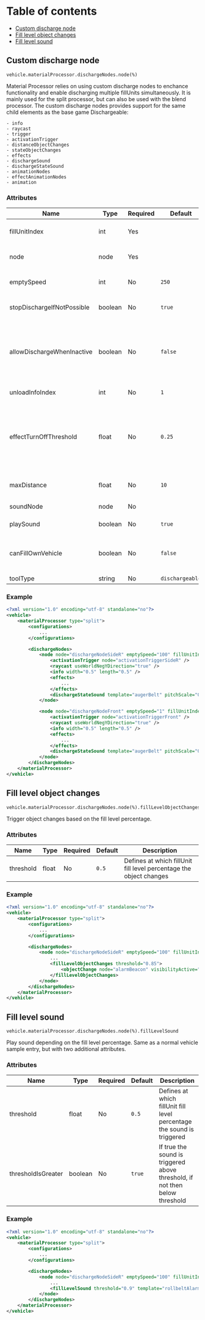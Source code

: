 # Table of contents

- [Custom discharge node](#custom-discharge-node)
- [Fill level object changes](#fill-level-object-changes)
- [Fill level sound](#fill-level-sound)

## Custom discharge node

```
vehicle.materialProcessor.dischargeNodes.node(%)
```

Material Processor relies on using custom discharge nodes to enchance functionality and enable discharging multiple fillUnits simultaneously. It is mainly used for the split processor, but can also be used with the blend processor. The custom discharge nodes provides support for the same child elements as the base game Dischargeable:

```
- info
- raycast
- trigger
- activationTrigger
- distanceObjectChanges
- stateObjectChanges
- effects
- dischargeSound
- dischargeStateSound
- animationNodes
- effectAnimationNodes
- animation
```

### Attributes

| Name                                 | Type      | Required | Default     | Description                  |
|--------------------------------------|-----------|----------|-------------|------------------------------|
| fillUnitIndex                        | int       | Yes      |             | Discharge node fillUnitIndex |
| node                                 | node      | Yes      |             | Discharge node index path    |
| emptySpeed                           | int       | No       | ```250```   | Empty speed in liters/second |
| stopDischargeIfNotPossible           | boolean   | No       | ```true```  | Stop discharge if not possible |
| allowDischargeWhenInactive           | boolean   | No       | ```false``` | Allow discharging even if discharge node is not used by current configuration |
| unloadInfoIndex                      | int       | No       | ```1```     | Unload info index |
| effectTurnOffThreshold               | float     | No       | ```0.25```  | After this time has passed and nothing has been processed the effects are turned off |
| maxDistance                          | float     | No       | ```10```    | Max discharge distance |
| soundNode                            | node      | No       |             | Sound node index path |
| playSound                            | boolean   | No       | ```true```  | Whether to play sounds |
| canFillOwnVehicle                    | boolean   | No       | ```false``` | Discharge node can fill other fill units of the vehicle itself |
| toolType                             | string    | No       | ```dischargeable``` | Tool type |

### Example
```xml
<?xml version="1.0" encoding="utf-8" standalone="no"?>
<vehicle>
    <materialProcessor type="split">
        <configurations>
            ...
        </configurations>

        <dischargeNodes>
            <node node="dischargeNodeSideR" emptySpeed="100" fillUnitIndex="4" unloadInfoIndex="1">
                <activationTrigger node="activationTriggerSideR" />
                <raycast useWorldNegYDirection="true" />
                <info width="0.5" length="0.5" />
                <effects>
                    ...
                </effects>
                <dischargeStateSound template="augerBelt" pitchScale="0.7" volumeScale="1.4" fadeIn="0.2" fadeOut="1" innerRadius="1.0" outerRadius="40.0" linkNode="dischargeNodeSideR" />
            </node>

            <node node="dischargeNodeFront" emptySpeed="1" fillUnitIndex="5" unloadInfoIndex="2">
                <activationTrigger node="activationTriggerFront" />
                <raycast useWorldNegYDirection="true" />
                <info width="0.5" length="0.5" />
                <effects>
                    ...
                </effects>
                <dischargeStateSound template="augerBelt" pitchScale="0.7" volumeScale="1.4" fadeIn="0.2" fadeOut="1" innerRadius="1.0" outerRadius="40.0" linkNode="dischargeNodeFront" />
            </node>
        </dischargeNodes>
    </materialProcessor>
</vehicle>
```

## Fill level object changes

```
vehicle.materialProcessor.dischargeNodes.node(%).fillLevelObjectChanges
```

Trigger object changes based on the fill level percentage.

### Attributes
| Name      | Type  | Required | Default | Description              |
|-----------|-------|----|-----------|------------------------------|
| threshold | float | No | ```0.5```| Defines at which fillUnit fill level percentage the object changes |


### Example
```xml
<?xml version="1.0" encoding="utf-8" standalone="no"?>
<vehicle>
    <materialProcessor type="split">
        <configurations>
            ...
        </configurations>

        <dischargeNodes>
            <node node="dischargeNodeSideR" emptySpeed="100" fillUnitIndex="4" unloadInfoIndex="1">
                ...
                <fillLevelObjectChanges threshold="0.85">
					<objectChange node="alarmBeacon" visibilityActive="true" visibilityInactive="false" />
				</fillLevelObjectChanges>
            </node>
        </dischargeNodes>
    </materialProcessor>
</vehicle>
```

## Fill level sound

```
vehicle.materialProcessor.dischargeNodes.node(%).fillLevelSound
```

Play sound depending on the fill level percentage.
Same as a normal vehicle sample entry, but with two additional attributes.

### Attributes
| Name      | Type  | Required | Default | Description              |
|-----------|-------|----|-----------|------------------------------|
| threshold | float | No | ```0.5```| Defines at which fillUnit fill level percentage the sound is triggered |
| thresholdIsGreater | boolean | No  | ```true``` | If true the sound is triggered above threshold, if not then below threshold |

### Example
```xml
<?xml version="1.0" encoding="utf-8" standalone="no"?>
<vehicle>
    <materialProcessor type="split">
        <configurations>
            ...
        </configurations>

        <dischargeNodes>
            <node node="dischargeNodeSideR" emptySpeed="100" fillUnitIndex="4" unloadInfoIndex="1">
                ...
                <fillLevelSound threshold="0.9" template="rollbeltAlarm" linkNode="alarmSoundNode" />
            </node>
        </dischargeNodes>
    </materialProcessor>
</vehicle>
```